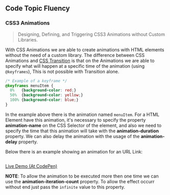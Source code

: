 ## Code Topic Fluency 

### CSS3 Animations
> Designing, Defining, and Triggering CSS3 Animations without Custom Libraries.

With CSS Animations we are able to create animations with HTML elements without the need of a custom library. The difference between CSS Animations and [CSS Transition](../css3-transitions/README.md) is that on the Animations we are able to specify what will happen at a specific time of the animation (using `@keyframes`), This is not possible with Transition alone.

````css
/* Example of a keyframe */
@keyframes menuItem {
  0%   {background-color: red;}
  50%  {background-color: yellow;}
  100% {background-color: blue;}
}
````

In the example above there is the animation named `menuItem`. For a HTML Element have this animation, it's necessary to specify the property **animation-name** on the CSS Selector of the element, and also we need to specify the time that this animation will take with the **animation-duration** property. We can also delay the animation with the usage of the **animation-delay** property.

Below there is an example showing an animation for an URL Link:

````html
````
<a href="https://codepen.io/glaucioso/pen/XGqeeR" target="_blank">Live Demo (At CodePen)</a>

**NOTE**: To allow the animation to be executed more then one time we can use the **animation-iteration-count** property. To allow the effect occurr without end just pass the `infinite` value to this property.
